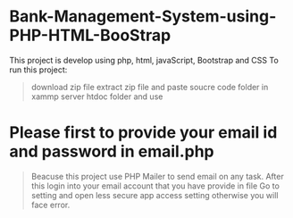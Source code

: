 # Bank-Management-System-using-PHP-HTML-BooStrap
This project is develop using php, html, javaScript, Bootstrap and CSS
To run this project:
> download zip file
> extract zip file and paste soucre code folder in xammp server htdoc folder and use
# Please first to provide your email id and password in email.php
> Beacuse this project use PHP Mailer to send email on any task.
> After this login into your email account that you have provide in file
> Go to setting and open less secure app access setting otherwise you will face error.
